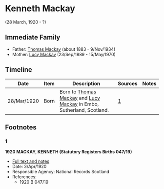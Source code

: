 ﻿---
layout: person
subject_key: i52754046
permalink: /people/i52754046
---

# Kenneth Mackay
(28 March, 1920 - ?)

## Immediate Family

* Father: [Thomas Mackay](./@5045152@-thomas-mackay-b1883-d1934-11-9.md) (about 1883 - 9/Nov/1934)
* Mother: [Lucy Mackay](./@16587624@-lucy-mackay-b1889-9-23-d1970-5-15.md) (23/Sep/1889 - 15/May/1970)

## Timeline

Date | Item | Description | Sources | Notes
---|---|---|---|---
28/Mar/1920 | Born | Born to [Thomas Mackay](./@5045152@-thomas-mackay-b1883-d1934-11-9.md) and [Lucy Mackay](./@16587624@-lucy-mackay-b1889-9-23-d1970-5-15.md) in Embo, Sutherland, Scotland. | [1](#1) | 

## Footnotes

### 1

**1920 MACKAY, KENNETH (Statutory Registers Births 047/19)**

* [Full text and notes](../sources/@37222698@-1920-mackay,-kenneth-statutory-registers-births-047-19-.md)
* Date: 3/Apr/1920
* Responsible Agency: National Records Scotland
* References: 
  * 1920 B 047/19

